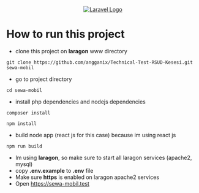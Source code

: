 [<p align="center"><a href="https://drive.usercontent.google.com/uc?id=1Pn49zC5ifmBXGpcT0J_85uCpLXQ-KiTq&export=download" target="_blank"><img src="https://drive.usercontent.google.com/uc?id=1Pn49zC5ifmBXGpcT0J_85uCpLXQ-KiTq&export=download" alt="Laravel Logo"></a></p>](https://drive.usercontent.google.com/uc?id=1Pn49zC5ifmBXGpcT0J_85uCpLXQ-KiTq&export=download)
# How to run this project
- clone this project on **laragon** www directory
```shell
git clone https://github.com/angganix/Technical-Test-RSUD-Kesesi.git sewa-mobil
```
- go to project directory
```shell
cd sewa-mobil
```
- install php dependencies and nodejs dependencies
```shell
composer install
```
```shell
npm install
```
- build node app (react js for this case) because im using react js
```shell
npm run build
```
- Im using **laragon**, so make sure to start all laragon services (apache2, mysql)
- copy **.env.example** to **.env** file
- Make sure **https** is enabled on laragon apache2 services
- Open https://sewa-mobil.test
